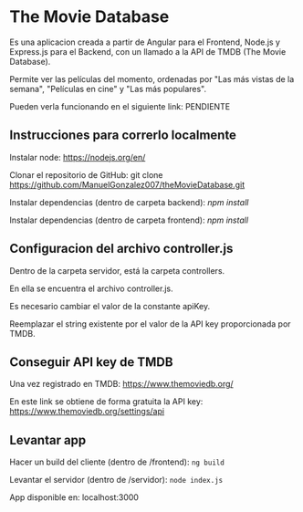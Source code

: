 # The Movie Database

Es una aplicacion creada a partir de Angular para el Frontend, Node.js y Express.js para el Backend, con un llamado a la API de TMDB (The Movie Database).

Permite ver las películas del momento, ordenadas por "Las más vistas de la semana", "Películas en cine" y "Las más populares".  

Pueden verla funcionando en el siguiente link: PENDIENTE

## Instrucciones para correrlo localmente

Instalar node: https://nodejs.org/en/

Clonar el repositorio de GitHub: git clone https://github.com/ManuelGonzalez007/theMovieDatabase.git

Instalar dependencias (dentro de carpeta backend): *npm install*

Instalar dependencias (dentro de carpeta frontend): *npm install*


## Configuracion del archivo controller.js

Dentro de la carpeta servidor, está la carpeta controllers. 

En ella se encuentra el archivo controller.js.


Es necesario cambiar el valor de la constante apiKey. 

Reemplazar el string existente por el valor de la API key proporcionada por TMDB.

## Conseguir API key de TMDB

Una vez registrado en TMDB: https://www.themoviedb.org/

En este link se obtiene de forma gratuita la API key: https://www.themoviedb.org/settings/api

## Levantar app

Hacer un build del cliente (dentro de /frontend): `ng build`

Levantar el servidor (dentro de /servidor): `node index.js`

App disponible en: localhost:3000
